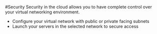 #Security
Security in the cloud allows you to have complete control over your virtual networking environment.

* Configure your virtual network with public or private facing subnets
* Launch your servers in the selected network to secure access